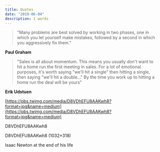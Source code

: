 ```yaml
---
title: Quotes
date: "2019-06-04"
description: 1 words
---
```


> "Many problems are best solved by working in two phases, one in which you let yourself make mistakes, followed by a second in which you aggressively fix them."

__Paul Graham__

> "Sales is all about momentum. This means you usually don't want to hit a home run the first meeting in sales. For a lot of emotional purposes, it's worth saying "we'll hit a single" then hitting a single, then saying "we'll hit a double..." By the time you work up to hitting a home run the deal will be yours"

__Erik Udstuen__



[https://pbs.twimg.com/media/D8VDhEFU8AAKwh8?format=jpg&name=medium](https://pbs.twimg.com/media/D8VDhEFU8AAKwh8?format=jpg&name=medium)



D8VDhEFU8AAKwh8

D8VDhEFU8AAKwh8 (1032×318)

Isaac Newton at the end of his life 

